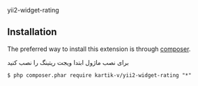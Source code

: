 yii2-widget-rating


## Installation

The preferred way to install this extension is through [composer](http://getcomposer.org/download/).

برای نصب ماژول ابتدا ویجت ریتینگ را نصب کنید

```
$ php composer.phar require kartik-v/yii2-widget-rating "*"
```